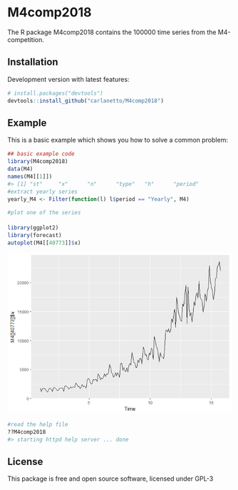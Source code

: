 
<!-- README.md is generated from README.Rmd. Please edit that file -->
M4comp2018
==========

The R package M4comp2018 contains the 100000 time series from the M4-competition.

Installation
------------

Development version with latest features:

``` r
# install.packages("devtools")
devtools::install_github("carlanetto/M4comp2018")
```

Example
-------

This is a basic example which shows you how to solve a common problem:

``` r
## basic example code
library(M4comp2018)
data(M4)
names(M4[[1]])
#> [1] "st"     "x"      "n"      "type"   "h"      "period"
#extract yearly series
yearly_M4 <- Filter(function(l) l$period == "Yearly", M4)
```

``` r
#plot one of the series

library(ggplot2)
library(forecast)
autoplot(M4[[40773]]$x)
```

![](README-unnamed-chunk-3-1.png)

``` r
#read the help file
??M4comp2018
#> starting httpd help server ... done
```

License
-------

This package is free and open source software, licensed under GPL-3
